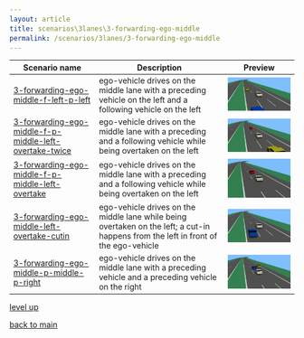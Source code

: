 ```yaml
---
layout: article
title: scenarios\3lanes\3-forwarding-ego-middle
permalink: /scenarios/3lanes/3-forwarding-ego-middle
---
```

| Scenario name  | Description |  Preview | 
| ------------- | ------------- | --------- |
| [3-forwarding-ego-middle-f-left-p-left](/scenarios/3lanes/3-forwarding-ego-middle/3-forwarding-ego-middle-f-left-p-left.xosc)  | ego-vehicle drives on the middle lane with a preceding vehicle on the left and a following vehicle on the left |  ![image](3-forwarding-ego-middle-f-left-p-left.gif)  | 
| [3-forwarding-ego-middle-f-p-middle-left-overtake-twice](/scenarios/3lanes/3-forwarding-ego-middle/3-forwarding-ego-middle-f-p-middle-left-overtake-twice.xosc)  | ego-vehicle drives on the middle lane with a preceding and a following vehicle while being overtaken on the left  |  ![image](3-forwarding-ego-middle-f-p-middle-left-overtake-twice.gif)  | 
| [3-forwarding-ego-middle-f-p-middle-left-overtake](/scenarios/3lanes/3-forwarding-ego-middle/3-forwarding-ego-middle-f-p-middle-left-overtake.xosc)  | ego-vehicle drives on the middle lane with a preceding and a following vehicle while being overtaken on the left  |  ![image](3-forwarding-ego-middle-f-p-middle-left-overtake.gif)  | 
| [3-forwarding-ego-middle-left-overtake-cutin](/scenarios/3lanes/3-forwarding-ego-middle/3-forwarding-ego-middle-left-overtake-cutin.xosc)  | ego-vehicle drives on the middle lane while being overtaken on the left; a cut-in happens from the left in front of the ego-vehicle  |  ![image](3-forwarding-ego-middle-left-overtake-cutin.gif)  | 
| [3-forwarding-ego-middle-p-middle-p-right](/scenarios/3lanes/3-forwarding-ego-middle/3-forwarding-ego-middle-p-middle-p-right.xosc)  | ego-vehicle drives on the middle lane with a preceding vehicle and a preceding vehicle on the right  |  ![image](3-forwarding-ego-middle-p-middle-p-right.gif)  | 

[level up](../)

[back to main](/)

